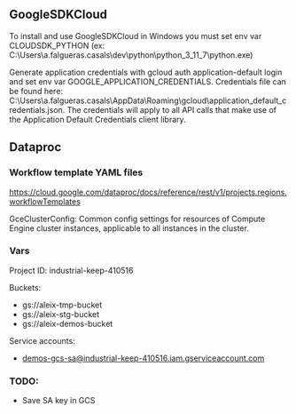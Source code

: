 ## GoogleSDKCloud

To install and use GoogleSDKCloud in Windows you must set env var CLOUDSDK_PYTHON (ex: C:\Users\a.falgueras.casals\dev\python\python_3_11_7\python.exe)

Generate application credentials with gcloud auth application-default login and set env var GOOGLE_APPLICATION_CREDENTIALS.
Credentials file can be found here: C:\Users\a.falgueras.casals\AppData\Roaming\gcloud\application_default_credentials.json. 
The credentials will apply to all API calls that make use of the Application Default Credentials client library.

## Dataproc 
### Workflow template YAML files
https://cloud.google.com/dataproc/docs/reference/rest/v1/projects.regions.workflowTemplates

GceClusterConfig: Common config settings for resources of Compute Engine cluster instances, applicable to all instances in the cluster.

### Vars
Project ID: industrial-keep-410516

Buckets:
- gs://aleix-tmp-bucket
- gs://aleix-stg-bucket
- gs://aleix-demos-bucket

Service accounts:
- demos-gcs-sa@industrial-keep-410516.iam.gserviceaccount.com

### TODO:
- Save SA key in GCS